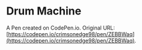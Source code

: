 # Drum Machine

A Pen created on CodePen.io. Original URL: [https://codepen.io/crimsonedge98/pen/ZEBBWaq](https://codepen.io/crimsonedge98/pen/ZEBBWaq).

